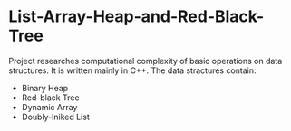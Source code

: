 # List-Array-Heap-and-Red-Black-Tree
Project researches computational complexity of basic operations on data structures. It is written mainly in C++. The data stractures contain:
- Binary Heap
- Red-black Tree
- Dynamic Array
- Doubly-lniked List


